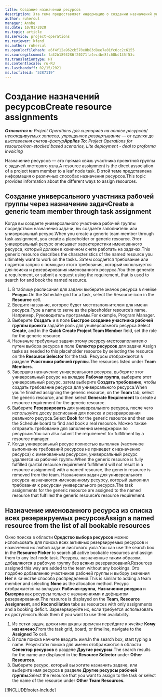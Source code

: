 ```yaml
---
title: Создание назначений ресурсов
description: Эта тема предоставляет информацию о создании назначений универсальных и именованных ресурсов.
author: ruhercul
manager: Annbe
ms.date: 10/01/2020
ms.topic: article
ms.service: project-operations
ms.reviewer: kfend
ms.author: ruhercul
ms.openlocfilehash: a6f4f12a962cb570e8b83d8ee7a01fc0cc2c6155
ms.sourcegitcommit: fa32b1893286f20271fa4ec4be8fc68bd135f53c
ms.translationtype: HT
ms.contentlocale: ru-RU
ms.lasthandoff: 02/15/2021
ms.locfileid: "5287119"
---
```

# <a name="create-resource-assignments"></a><span data-ttu-id="27a9c-103">Создание назначений ресурсов</span><span class="sxs-lookup"><span data-stu-id="27a9c-103">Create resource assignments</span></span>

<span data-ttu-id="27a9c-104">_**Относится к:** Project Operations для сценариев на основе ресурсов/нескладируемых запасов, упрощенное развертывание — от сделки до выставления счетов-фактур_</span><span class="sxs-lookup"><span data-stu-id="27a9c-104">_**Applies To:** Project Operations for resource/non-stocked based scenarios, Lite deployment - deal to proforma invoicing_</span></span>


<span data-ttu-id="27a9c-105">Назначение ресурсов — это прямая связь участника проектной группы с задачей листового узла.</span><span class="sxs-lookup"><span data-stu-id="27a9c-105">A resource assignment is the direct association of a project team member to a leaf node task.</span></span> <span data-ttu-id="27a9c-106">В этой теме представлена информация о различных способах назначения ресурсов.</span><span class="sxs-lookup"><span data-stu-id="27a9c-106">This topic provides information about the different ways to assign resources.</span></span>

## <a name="create-a-generic-team-member-through-task-assignment"></a><span data-ttu-id="27a9c-107">Создание универсального участника рабочей группы через назначение задач</span><span class="sxs-lookup"><span data-stu-id="27a9c-107">Create a generic team member through task assignment</span></span>


<span data-ttu-id="27a9c-108">Когда вы создаете универсального участника рабочей группы посредством назначения задачи, вы создаете заполнитель или универсальный ресурс.</span><span class="sxs-lookup"><span data-stu-id="27a9c-108">When you create a generic team member through task assignment, you create a placeholder or generic resource.</span></span> <span data-ttu-id="27a9c-109">Этот универсальный ресурс описывает характеристики именованного ресурса, который должен в конечном счете работать на задачах.</span><span class="sxs-lookup"><span data-stu-id="27a9c-109">This generic resource describes the characteristics of the named resource you ultimately want to work on the tasks.</span></span> <span data-ttu-id="27a9c-110">Затем создается требование или подается запрос с помощью этого требования, который используется для поиска и резервирования именованного ресурса.</span><span class="sxs-lookup"><span data-stu-id="27a9c-110">You then generate a requirement, or submit a request using the requirement, that is used to search for and book the named resource.</span></span>

1. <span data-ttu-id="27a9c-111">В таблице расписания для задачи выберите значок ресурса в ячейке **Ресурс**.</span><span class="sxs-lookup"><span data-stu-id="27a9c-111">On the Schedule grid for a task, select the Resource icon in the **Resource** cell.</span></span>
2. <span data-ttu-id="27a9c-112">Введите название, которое будет местозаполнителем для имени ресурса.</span><span class="sxs-lookup"><span data-stu-id="27a9c-112">Type a name to serve as the placeholder resource’s name.</span></span> <span data-ttu-id="27a9c-113">Например, Руководитель программы.</span><span class="sxs-lookup"><span data-stu-id="27a9c-113">For example, Program Manager.</span></span>
3. <span data-ttu-id="27a9c-114">Выберите **Создать** и в поле **Быстрое создание участника рабочей группы проекта** задайте роль для универсального ресурса.</span><span class="sxs-lookup"><span data-stu-id="27a9c-114">Select **Create**, and in the **Quick Create Project Team Member** field, set the role for the generic resource.</span></span>
4. <span data-ttu-id="27a9c-115">Назначьте требуемые задачи этому ресурсу-местозаполнителю путем выбора ресурса в поле **Селектор ресурсов** для задачи.</span><span class="sxs-lookup"><span data-stu-id="27a9c-115">Assign tasks as needed to this placeholder resource by selecting the resource on the **Resource Selector** for the task.</span></span> <span data-ttu-id="27a9c-116">Ресурсы отображаются в разделе **Участники рабочей группы**.</span><span class="sxs-lookup"><span data-stu-id="27a9c-116">The resources listed under **Team Members**.</span></span>
5. <span data-ttu-id="27a9c-117">Завершив назначение универсального ресурса, выберите этот универсальный ресурс на вкладке **Рабочая группа**, выберите этот универсальный ресурс, затем выберите **Создать требование**, чтобы создать требование ресурса для универсального ресурса.</span><span class="sxs-lookup"><span data-stu-id="27a9c-117">When you’re finished assigning the generic resource, on the **Team** tab, select the generic resource, and then select **Generate Requirement** to create a resource requirement for the generic resource.</span></span>
6. <span data-ttu-id="27a9c-118">Выберите **Резервировать** для универсального ресурса, после чего используйте доску расписания для поиска и резервирования реального ресурса.</span><span class="sxs-lookup"><span data-stu-id="27a9c-118">Select **Book** for the generic resource and then use the Schedule board to find and book a real resource.</span></span> <span data-ttu-id="27a9c-119">Можно также отправить требование для заполнения менеджером по ресурсам.</span><span class="sxs-lookup"><span data-stu-id="27a9c-119">You can also submit the requirement for fulfillment by a resource manager.</span></span>
7. <span data-ttu-id="27a9c-120">Когда универсальный ресурс полностью выполнен (частичное выполнение требований ресурсов не приведет к назначению ресурса) с именованным ресурсом, универсальный ресурс удаляется из рабочей группы.</span><span class="sxs-lookup"><span data-stu-id="27a9c-120">When the generic resource is fully fulfilled (partial resource requirement fulfillment will not result in a resource assignment) with a named resource, the generic resource is removed from the team.</span></span> <span data-ttu-id="27a9c-121">Назначения задач для универсального ресурса назначаются именованному ресурсу, который выполнил требования к ресурсам универсального ресурса.</span><span class="sxs-lookup"><span data-stu-id="27a9c-121">The task assignments for the generic resource are assigned to the named resource that fulfilled the generic resource’s resource requirement.</span></span>

## <a name="assign-a-named-resource-from-the-list-of-all-bookable-resources"></a><span data-ttu-id="27a9c-122">Назначение именованного ресурса из списка всех резервируемых ресурсов</span><span class="sxs-lookup"><span data-stu-id="27a9c-122">Assign a named resource from the list of all bookable resources</span></span>

<span data-ttu-id="27a9c-123">Окно поиска в области **Средство выбора ресурсов** можно использовать для поиска всех активных резервируемых ресурсов и назначения их любой задаче листового узла.</span><span class="sxs-lookup"><span data-stu-id="27a9c-123">You can use the search box in the **Resource Picker** to search all active bookable resources and assign them to any leaf node task.</span></span> <span data-ttu-id="27a9c-124">Ресурсы, назначенные таким образом, добавляются в рабочую группу без всяких резервирований.</span><span class="sxs-lookup"><span data-stu-id="27a9c-124">Resources assigned this way are added to the team without any bookings.</span></span> <span data-ttu-id="27a9c-125">Это подобно добавлению участников рабочей группы и выбору значения **Нет** в качестве способа распределения.</span><span class="sxs-lookup"><span data-stu-id="27a9c-125">This is similar to adding a team member and selecting **None** as the allocation method.</span></span> <span data-ttu-id="27a9c-126">Ресурс отображается на вкладках **Рабочая группа**, **Назначение ресурса** и **Выверка** как ресурсы только с назначениями и дефицитом резервирования.</span><span class="sxs-lookup"><span data-stu-id="27a9c-126">The resource is displayed on the **Team**, **Resource Assignment**, and **Reconciliation** tabs as resources with only assignments and a booking deficit.</span></span> <span data-ttu-id="27a9c-127">Зарезервируйте их, если требуется использовать их доступность.</span><span class="sxs-lookup"><span data-stu-id="27a9c-127">Book them if you want to use their availability.</span></span>

1. <span data-ttu-id="27a9c-128">Из сетки задач, доски или шкалы времени перейдите к ячейке **Кому назначено**.</span><span class="sxs-lookup"><span data-stu-id="27a9c-128">From the task grid, board, or timeline, navigate to the **Assigned To** cell.</span></span>
2. <span data-ttu-id="27a9c-129">В поле поиска начните вводить имя.</span><span class="sxs-lookup"><span data-stu-id="27a9c-129">In the search box, start typing a name.</span></span> <span data-ttu-id="27a9c-130">Результаты поиска для имени отображаются в области **Селектор ресурсов** в разделе **Другие ресурсы**.</span><span class="sxs-lookup"><span data-stu-id="27a9c-130">The search results for the name are displayed in the **Resource Selector** under **Other Resources**.</span></span>
3. <span data-ttu-id="27a9c-131">Выберите ресурс, который вы хотите назначить задаче, или выберите имя ресурса в разделе **Другие ресурсы рабочей группы**.</span><span class="sxs-lookup"><span data-stu-id="27a9c-131">Select the resource that you want to assign to the task or select the name of the resource under **Other Team Resources**.</span></span>


[!INCLUDE[footer-include](../includes/footer-banner.md)]
